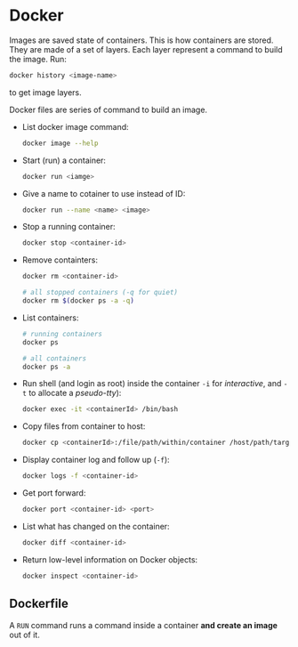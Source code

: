 # Docker

Images are saved state of containers. This is how containers are stored. They are made of a set of layers. Each layer represent a command to build the image. Run:

```sh
docker history <image-name>
```

to get image layers.

Docker files are series of command to build an image.

- List docker image command:

    ```sh
    docker image --help
    ```

- Start (run) a container:

    ```sh
    docker run <iamge>
    ```

- Give a name to cotainer to use instead of ID:

    ```sh
    docker run --name <name> <image>
    ```

- Stop a running container:

    ```sh
    docker stop <container-id>
    ```

- Remove containters:

    ```sh
    docker rm <container-id>

    # all stopped containers (-q for quiet)
    docker rm $(docker ps -a -q)
    ```

- List containers:

    ```sh
    # running containers
    docker ps

    # all containers
    docker ps -a
    ```

- Run shell (and login as root) inside the container `-i` for _interactive_, and `-t` to allocate a _pseudo-tty_):

    ```sh
    docker exec -it <containerId> /bin/bash
    ```

- Copy files from container to host:

    ```sh
    docker cp <containerId>:/file/path/within/container /host/path/target
    ```

- Display container log and follow up (`-f`):

    ```sh
    docker logs -f <container-id>
    ```

- Get port forward:

    ```sh
    docker port <container-id> <port>
    ```

- List what has changed on the container:

    ```sh
    docker diff <container-id>
    ```

- Return low-level information on Docker objects:

    ```sh
    docker inspect <container-id>
    ````

## Dockerfile

A `RUN` command runs a command inside a container **and create an image** out of it.